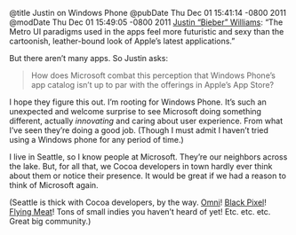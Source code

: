 @title Justin on Windows Phone
@pubDate Thu Dec 01 15:41:14 -0800 2011
@modDate Thu Dec 01 15:49:05 -0800 2011
<a href="http://carpeaqua.com/2011/12/01/why-windows-phone-resonates/">Justin “Bieber” Williams</a>: “The Metro UI paradigms used in the apps feel more futuristic and sexy than the cartoonish, leather-bound look of Apple’s latest applications.”

But there aren’t many apps. So Justin asks:

>How does Microsoft combat this perception that Windows Phone’s app catalog isn’t up to par with the offerings in Apple’s App Store?

I hope they figure this out. I’m rooting for Windows Phone. It’s such an unexpected and welcome surprise to see Microsoft doing something different, actually <em>innovating</em> and caring about user experience. From what I’ve seen they’re doing a good job. (Though I must admit I haven’t tried using a Windows phone for any period of time.)

I live in Seattle, so I know people at Microsoft. They’re our neighbors across the lake. But, for all that, we Cocoa developers in town hardly ever think about them or notice their presence. It would be great if we had a reason to think of Microsoft again.

(Seattle is thick with Cocoa developers, by the way. <a href="http://www.omnigroup.com/">Omni</a>! <a href="http://blackpixel.com/">Black Pixel</a>! <a href="http://flyingmeat.com/">Flying Meat</a>! Tons of small indies you haven’t heard of yet! Etc. etc. etc. Great big community.)
